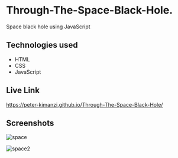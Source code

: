 # Through-The-Space-Black-Hole.

Space black hole using JavaScript

## Technologies used
* HTML
* CSS
* JavaScript

## Live Link

https://peter-kimanzi.github.io/Through-The-Space-Black-Hole/


## Screenshots

![space](https://github.com/peter-kimanzi/Through-The-Space-Black-Hole/assets/71552773/b038a850-63ea-421b-b05c-38b8b02a54c8)

![space2](https://github.com/peter-kimanzi/Through-The-Space-Black-Hole/assets/71552773/80c4b80f-9fcf-4b95-9738-34aab11f8fba)
